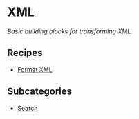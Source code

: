 # XML

_Basic building blocks for transforming XML._

## Recipes

* [Format XML](autoformat.md)

## Subcategories

* [Search](/reference/recipes/xml/search)


